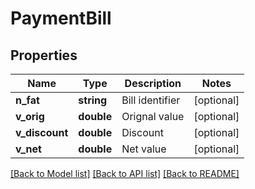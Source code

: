 # PaymentBill

## Properties
Name | Type | Description | Notes
------------ | ------------- | ------------- | -------------
**n_fat** | **string** | Bill identifier | [optional] 
**v_orig** | **double** | Orignal value | [optional] 
**v_discount** | **double** | Discount | [optional] 
**v_net** | **double** | Net value | [optional] 

[[Back to Model list]](../README.md#documentation-for-models) [[Back to API list]](../README.md#documentation-for-api-endpoints) [[Back to README]](../README.md)



